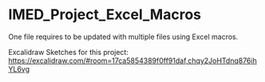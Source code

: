 # IMED_Project_Excel_Macros
One file requires to be updated with multiple files using Excel macros. 

Excalidraw Sketches for this project: 
https://excalidraw.com/#room=17ca5854389f0ff91daf,chqy2JoHTdnq876ihYL6vg
